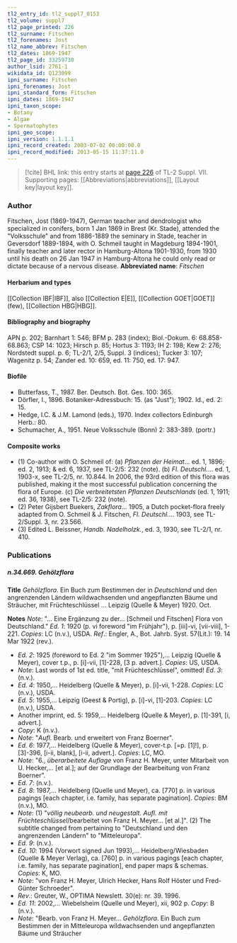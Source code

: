 ```yaml
---
tl2_entry_id: tl2_suppl7_0153
tl2_volume: suppl7
tl2_page_printed: 226
tl2_surname: Fitschen
tl2_forenames: Jost
tl2_name_abbrev: Fitschen
tl2_dates: 1869-1947
tl2_page_id: 33259730
author_lsid: 2761-1
wikidata_id: Q123099
ipni_surname: Fitschen
ipni_forenames: Jost
ipni_standard_form: Fitschen
ipni_dates: 1869-1947
ipni_taxon_scope: 
- Botany
- Algae
- Spermatophytes
ipni_geo_scope: 
ipni_version: 1.1.1.1
ipni_record_created: 2003-07-02 00:00:00.0
ipni_record_modified: 2013-05-15 11:37:11.0
---
```



> [!cite] BHL link: this entry starts at [page 226](https://www.biodiversitylibrary.org/page/33259730) of TL-2 Suppl. VII.
> Supporting pages: [[Abbreviations|abbreviations]], [[Layout key|layout key]].

### Author

Fitschen, Jost (1869-1947), German teacher and dendrologist who specialized in conifers, born 1 Jan 1869 in Brest (Kr. Stade), attended the "Volksschule" and from 1886-1889 the seminary in Stade, teacher in Geversdorf 1889-1894, with O. Schmeil taught in Magdeburg 1894-1901, finally teacher and later rector in Hamburg-Altona 1901-1930, from 1930 until his death on 26 Jan 1947 in Hamburg-Altona he could only read or dictate because of a nervous disease. 
**Abbreviated name**: *Fitschen*

#### Herbarium and types

[[Collection IBF|IBF]], also [[Collection E|E]], [[Collection GOET|GOET]] (few), [[Collection HBG|HBG]].

#### Bibliography and biography

APN p. 202; Barnhart 1: 546; BFM p. 283 (index); Biol.-Dokum. 6: 68.858-68.863; CSP 14: 1023; Hirsch p. 85; Hortus 3: 1193; IH 2: 198; Kew 2: 276; Nordstedt suppl. p. 6; TL-2/1, 2/5, Suppl. 3 (indices); Tucker 3: 107; Wagenitz p. 54; Zander ed. 10: 659, ed. 11: 750, ed. 17: 947.

#### Biofile

- Butterfass, T., 1987. Ber. Deutsch. Bot. Ges. 100: 365.
- Dörfler, I., 1896. Botaniker-Adressbuch: 15. (as "Just"); 1902. Id., ed. 2: 15.
- Hedge, I.C. & J.M. Lamond (eds.), 1970. Index collectors Edinburgh Herb.: 80.
- Schumacher, A., 1951. Neue Volksschule (Bonn) 2: 383-389. (portr.)

#### Composite works

- (1) Co-author with O. Schmeil of:
(a) *Pflanzen der Heimat*... ed. 1, 1896; ed. 2, 1913; & ed. 6, 1937, see TL-2/5: 232 (note).
(b) *Fl. Deutschl.*... ed. 1, 1903-x, see TL-2/5, nr. 10.844. In 2006, the 93rd edition of this flora was published, making it the most successful publication concerning the flora of Europe.
(c) *Die verbreitetsten Pflanzen Deutschlands* (ed. 1, 1911; ed. 36, 1938), see TL-2/5: 232 (note).
- (2) Peter Gijsbert Buekers, *Zakflora*... 1905, a Dutch pocket-flora freely adapted from O. Schmeil & J. Fitschen, *Fl. Deutschl.*... 1903, see TL-2/Suppl. 3, nr. 23.566.
- (3) Edited L. Beissner, *Handb. Nadelholzk.*, ed. 3, 1930, see TL-2/1, nr. 410.

### Publications

##### n.34.669. Gehölzflora

**Title**
*Gehölzflora*. Ein Buch zum Bestimmen der in *Deutschland* und den angrenzenden Ländern wildwachsenden und angepflanzten Bäume und Sträucher, mit Früchteschlüssel ... Leipzig (Quelle & Meyer) 1920. Oct.

**Notes**
*Note*: "... Eine Ergänzung zu der... \[Schmeil und Fitschen\] Flora von Deutschland."
*Ed. 1*: 1920 (p. vi foreword "im Frühjahr"), p. \[iii\]-vi, \[vii-viii\], 1-221. *Copies*: LC (n.v.), USDA.
*Ref*.: Engler, A., Bot. Jahrb. Syst. 57(Lit.): 19. 14 Mar 1922 (rev.).
- *Ed. 2*: 1925 (foreword to Ed. 2 "im Sommer 1925"),... Leipzig (Quelle & Meyer), cover t.p., p. \[i\]-vii, \[1\]-228, \[3 p. advert.\]. *Copies*: US, USDA.
- *Note*: Last words of 1st ed. title, "mit Früchteschlüssel", omitted! *Ed. 3*: (n.v.).
- *Ed. 4*: 1950,... Heidelberg (Quelle & Meyer), p. \[i\]-vii, 1-228. *Copies*: LC (n.v.), USDA.
- *Ed. 5*: 1955,... Leipzig (Geest & Portig), p. \[i\]-vi, \[1\]-203. *Copies*: LC (n.v.), USDA.
- Another imprint, ed. 5: 1959,... Heidelberg (Quelle & Meyer), p. \[1\]-391, \[i, advert.\].
- *Copy*: K (n.v.).
- *Note*: "*Aufl*. Bearb. und erweitert von Franz Boerner".
- *Ed. 6*: 1977,... Heidelberg (Quelle & Meyer), cover-t.p. \[=p. \[1\]!\], p. \[3\]-396, \[i-ii, blank\], \[i-ii, advert.\]. *Copies*: LC, MO.
- *Note*: "6., *überarbeitete Auflage* von Franz H. Meyer, unter Mitarbeit von U. Hecker,... \[et al.\]; auf der Grundlage der Bearbeitung von Franz Boerner".
- *Ed. 7*: (n.v.).
- *Ed. 8*: 1987,... Heidelberg (Quelle und Meyer), ca. \[770\] p. in various pagings \[each chapter, i.e. family, has separate pagination\]. *Copies*: BM (n.v.), MO.
- *Note*: (1) "*völlig neubearb. und neugestalt. Aufl. mit Früchteschlüssel*/bearbeitet von Franz H. Meyer... \[et al.\]". (2) The subtitle changed from pertaining to "Deutschland und den angrenzenden Ländern" to "Mitteleuropa".
- *Ed. 9*: (n.v.).
- *Ed. 10*: 1994 (Vorwort signed Jun 1993),... Heidelberg/Wiesbaden (Quelle & Meyer Verlag), ca. \[760\] p. in various pagings \[each chapter, i.e. family, has separate pagination\], end paper maps & schemas. *Copies*: K, MO.
- *Note*: "von Franz H. Meyer, Ulrich Hecker, Hans Rolf Höster und Fred-Günter Schroeder".
- *Rev*.: Greuter, W., OPTIMA Newslett. 30(e): nr. 39. 1996.
- *Ed. 11*: 2002,... Wiebelsheim (Quelle und Meyer), xii, 902 p. *Copy*: B (n.v.).
- *Note*: "Bearb. von Franz H. Meyer... *Gehölzflora*. Ein Buch zum Bestimmen der in Mitteleuropa wildwachsenden und angepflanzten Bäume und Sträucher

